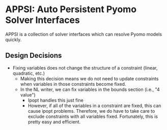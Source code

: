 # APPSI: Auto Persistent Pyomo Solver Interfaces

APPSI is a collection of solver interfaces which can resolve Pyomo models quickly.

Design Decisions
-----------------
* Fixing variables does not change the structure of a constraint (linear, quadratic, etc.)
  * Making this decision means we do not need to update constraints when variables in those constraints become fixed.
  * In the NL writer, we can fix variables in the bounds section (i.e., "4 value")
    * Ipopt handles this just fine
    * However, if all of the variables in a constraint are fixed, this can cause ipopt problems. Therefore, we do have
      to take care to exclude constraints with all variables fixed. Fortunately, this is pretty easy and efficient.
      